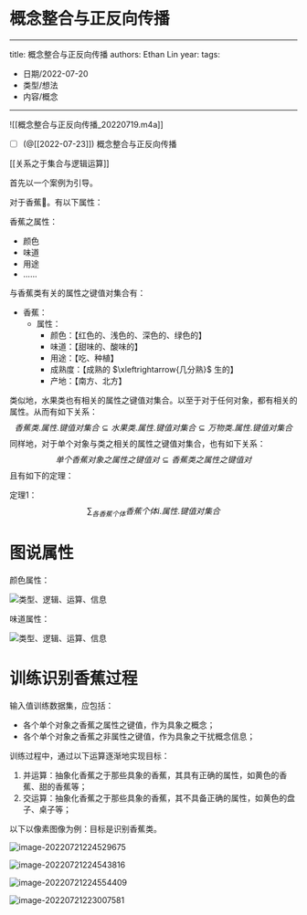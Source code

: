 # 概念整合与正反向传播


---
title: 概念整合与正反向传播
authors: Ethan Lin
year:
tags:
  - 日期/2022-07-20 
  - 类型/想法 
  - 内容/概念 
---



![[概念整合与正反向传播_20220719.m4a]]



- [ ] (@[[2022-07-23]]) 概念整合与正反向传播



[[关系之于集合与逻辑运算]]

首先以一个案例为引导。

对于香蕉🍌。有以下属性：

香蕉之属性：

- 颜色
- 味道
- 用途
- ……



与香蕉类有关的属性之键值对集合有：

- 香蕉：
  - 属性：
    - 颜色：【红色的、浅色的、深色的、绿色的】
    - 味道：【甜味的、酸味的】
    - 用途：【吃、种植】
    - 成熟度：【成熟的 $\xleftrightarrow{几分熟}$ 生的】
    - 产地：【南方、北方】



类似地，水果类也有相关的属性之键值对集合。以至于对于任何对象，都有相关的属性。从而有如下关系：
$$
\begin{equation}
香蕉类.属性.键值对集合 \subseteq 水果类.属性.键值对集合 \subseteq 万物类.属性.键值对集合
\end{equation}
$$
同样地，对于单个对象与类之相关的属性之键值对集合，也有如下关系：
$$
\begin{equation}
单个香蕉对象之属性之键值对 \subseteq 香蕉类之属性之键值对
\end{equation}
$$
且有如下的定理：

定理1：
$$
\sum_{各香蕉个体}香蕉个体i.属性.键值对集合
$$



# 图说属性

颜色属性：

![类型、逻辑、运算、信息](概念整合与正反向传播.assets/类型、逻辑、运算、信息.svg)



味道属性：

![类型、逻辑、运算、信息](概念整合与正反向传播.assets/类型、逻辑、运算、信息-8409913.svg)



# 训练识别香蕉过程



输入值训练数据集，应包括：

- 各个单个对象之香蕉之属性之键值，作为具象之概念；
- 各个单个对象之香蕉之非属性之键值，作为具象之干扰概念信息；



训练过程中，通过以下运算逐渐地实现目标：

1. 并运算：抽象化香蕉之于那些具象的香蕉，其具有正确的属性，如黄色的香蕉、甜的香蕉等；
1. 交运算：抽象化香蕉之于那些具象的香蕉，其不具备正确的属性，如黄色的盘子、桌子等；



以下以像素图像为例：目标是识别香蕉类。



![image-20220721224529675](概念整合与正反向传播.assets/image-20220721224529675.png)



![image-20220721224543816](概念整合与正反向传播.assets/image-20220721224543816.png)



![image-20220721224554409](概念整合与正反向传播.assets/image-20220721224554409.png)



![image-20220721223007581](概念整合与正反向传播.assets/image-20220721223007581.png)


